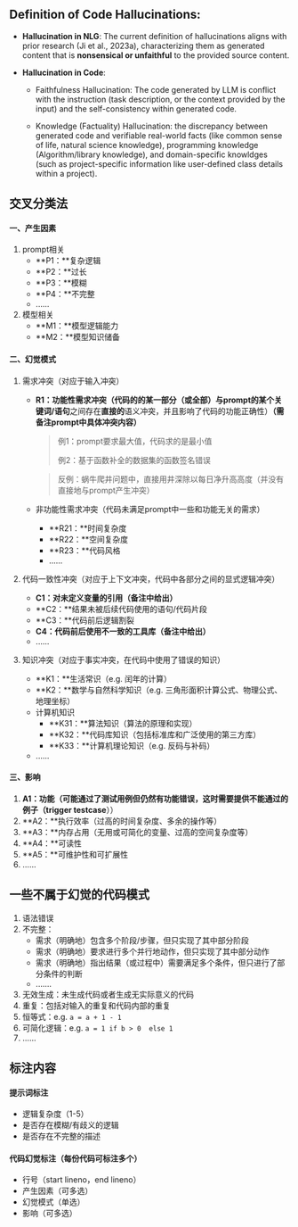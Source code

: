## Definition of Code Hallucinations:
- **Hallucination in NLG**: The current definition of hallucinations aligns with prior research (Ji et al., 2023a), characterizing them as generated content that is **nonsensical or unfaithful** to the provided source content. 


- **Hallucination in Code**: 
   + Faithfulness Hallucination: The code generated by LLM is conflict with the instruction (task description, or the context provided by the input) and the self-consistency within generated code.

   + Knowledge (Factuality) Hallucination: the discrepancy between generated code and verifiable real-world facts (like common sense of life, natural science knowledge), programming knowledge (Algorithm/library knowledge), and domain-specific knowldges  (such as project-specific information like user-defined class details within a project).




## 交叉分类法

#### 一、产生因素

1. prompt相关
   - **P1：**复杂逻辑
   - **P2：**过长
   - **P3：**模糊
   - **P4：**不完整
   - ......
2. 模型相关
   - **M1：**模型逻辑能力
   - **M2：**模型知识储备

#### 二、幻觉模式

1. 需求冲突（对应于输入冲突）

   - **R1：**功能性需求冲突（代码的的某一部分（或全部）与prompt的某个**关键词/语句**之间存在**直接的**语义冲突，并且影响了代码的功能正确性）**（需备注prompt中具体冲突内容）**

     > 例1：prompt要求最大值，代码求的是最小值
     >
     > 例2：基于函数补全的数据集的函数签名错误

     > 反例：蜗牛爬井问题中，直接用井深除以每日净升高高度（并没有直接地与prompt产生冲突）

   - 非功能性需求冲突（代码未满足prompt中一些和功能无关的需求）

     - **R21：**时间复杂度
     - **R22：**空间复杂度
     - **R23：**代码风格 
     - ......

2. 代码一致性冲突（对应于上下文冲突，代码中各部分之间的显式逻辑冲突）
   - **C1：**对未定义变量的引用**（备注中给出）**
   - **C2：**结果未被后续代码使用的语句/代码片段
   - **C3：**代码前后逻辑割裂
   - **C4：**代码前后使用不一致的工具库**（备注中给出）**
   - ......
   
3. 知识冲突（对应于事实冲突，在代码中使用了错误的知识）
   - **K1：**生活常识（e.g. 闰年的计算）
   - **K2：**数学与自然科学知识（e.g. 三角形面积计算公式、物理公式、地理坐标）
   - 计算机知识
     - **K31：**算法知识（算法的原理和实现）
     - **K32：**代码库知识（包括标准库和广泛使用的第三方库）
     - **K33：**计算机理论知识（e.g. 反码与补码）
   - ......



#### 三、影响

1. **A1：**功能（可能通过了测试用例但仍然有功能错误，这时需要**提供不能通过的例子（trigger testcase**））
2. **A2：**执行效率（过高的时间复杂度、多余的操作等）
2. **A3：**内存占用（无用或可简化的变量、过高的空间复杂度等）
3. **A4：**可读性
3. **A5：**可维护性和可扩展性
4. ......



## 一些不属于幻觉的代码模式
1. 语法错误
2. 不完整：
   - 需求（明确地）包含多个阶段/步骤，但只实现了其中部分阶段
   - 需求（明确地）要求进行多个并行地动作，但只实现了其中部分动作
   - 需求（明确地）指出结果（或过程中）需要满足多个条件，但只进行了部分条件的判断
   - .......
3. 无效生成：未生成代码或者生成无实际意义的代码
4. 重复：包括对输入的重复和代码内部的重复
5. 恒等式：e.g. `a = a + 1 - 1`
6. 可简化逻辑：e.g. `a = 1 if b > 0  else 1`
7. ......



## 标注内容

#### 提示词标注

- 逻辑复杂度（1-5）
- 是否存在模糊/有歧义的逻辑 
- 是否存在不完整的描述

#### 代码幻觉标注（每份代码可标注多个）

- 行号（start lineno，end lineno）
- 产生因素（可多选）
- 幻觉模式（单选）
- 影响（可多选）






